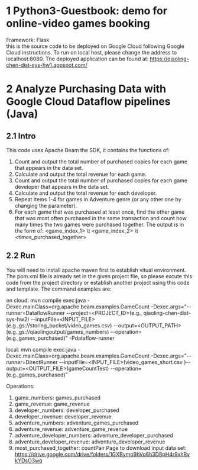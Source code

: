 # 1 Python3-Guestbook: demo for online-video games booking
Framework: Flask  
this is the source code to be deployed on Google Cloud following Google Cloud instructions. To run on local host, please change the address to localhost:8080.
The deployed application can be found at: https://qiaoling-chen-dist-sys-hw1.appspot.com/

# 2 Analyze Purchasing Data with Google Cloud Dataflow pipelines (Java)
## 2.1 Intro
This code uses Apache Beam the SDK, it contains the functions of: 
1. Count and output the total number of purchased copies for each game that appears in the data set. 
2. Calculate and output the total revenue for each game. 
3. Count and output the total number of purchased copies for each game developer that appears in the data set. 
4. Calculate and output the total revenue for each developer.  
5. Repeat Items 1-4 for games in Adventure genre (or any other one by changing the parameter). 
6. For each game that was purchased at least once, find the other game that was most often purchased in the same transaction and count how many times the two games were purchased together.
 The output is in the form of: <game_index_1> \t <game_index_2> \t <times_purchased_together>

## 2.2 Run
You will need to install apache maven first to establish vitual environment. The pom.xml file is already set in the given project file, so please excute this code from the project directory or establish another project using this code and template. The command examples are:


on cloud:
mvn compile exec:java -Dexec.mainClass=org.apache.beam.examples.GameCount      -Dexec.args="--runner=DataflowRunner --project=<PROJECT_ID>(e.g., qiaoling-chen-dist-sys-hw2) --inputFile=<INPUT_FILE>(e.g.,gs://storing_bucket/video_games.csv) --output=<OUTPUT_PATH>(e.g.,gs://qiaolingoutput/games_numbers) --operation=<OPERATION>(e.g.,games_purchased)" -Pdataflow-runner

local:
mvn compile exec:java -Dexec.mainClass=org.apache.beam.examples.GameCount      -Dexec.args="--runner=DirectRunner --inputFile=<INPUT_FILE>(video_games_short.csv )--output=<OUTPUT_FILE>(gameCountTest) --operation=<OPERATION>(e.g.,games_purchased)" 

Operations:
1. game_numbers: games_purchased
2. game_revenue: game_revenue
3. developer_numbers: developer_purchased
4. developer_revenue: developer_revenue
5. adventure_numbers: adventure_games_purchased
6. adventure_revenue: adventure_game_revenue
7. adventure_developer_numbers: adventure_developer_purchased
8. adventure_developer_revenue: adventure_developer_revenue
9. most_purchased_together: countPair
Page to download input data set: https://drive.google.com/drive/folders/1GXBymo9hVo6h3D8pH4r9xhRvkYDsO3wq
